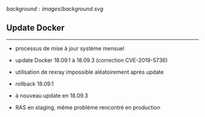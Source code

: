 $background:images/background.svg$
## Update Docker
---
* processus de mise à jour système mensuel
* update Docker 18.09.1 à 18.09.3 (correction CVE-2019-5736)
* utilisation de rexray impossible aléatoirement après update
* rollback 18.09.1
* à nouveau update en 18.09.3

* RAS en staging, même problème rencontré en production